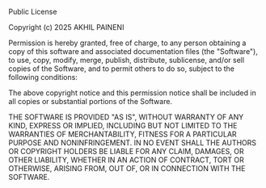 Public License

Copyright (c) 2025 AKHIL PAINENI

Permission is hereby granted, free of charge, to any person obtaining a copy
of this software and associated documentation files (the "Software"), to use, copy, modify, merge, publish, distribute, sublicense, and/or sell copies of the Software, and to permit others to do so, subject to the following conditions:

The above copyright notice and this permission notice shall be included in all copies or substantial portions of the Software.

THE SOFTWARE IS PROVIDED "AS IS", WITHOUT WARRANTY OF ANY KIND, EXPRESS OR IMPLIED, INCLUDING BUT NOT LIMITED TO THE WARRANTIES OF MERCHANTABILITY, FITNESS FOR A PARTICULAR PURPOSE AND NONINFRINGEMENT. IN NO EVENT SHALL THE AUTHORS OR COPYRIGHT HOLDERS BE LIABLE FOR ANY CLAIM, DAMAGES, OR OTHER LIABILITY, WHETHER IN AN ACTION OF CONTRACT, TORT OR OTHERWISE, ARISING FROM, OUT OF, OR IN CONNECTION WITH THE SOFTWARE.
